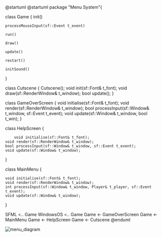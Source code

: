 @startuml
@startuml
package "Menu System"{

class Game 
{
    init()
	
    processMouseInput(sf::Event t_event)

    run()

    draw()

    update()

    restart()

    initSound()
}

class Cutscene
{
	Cutscene();
	void init(sf::Font& t_font);
	void draw(sf::RenderWindow& t_window);
	bool update();
}

class GameOverScreen
{
    void initialise(sf::Font& t_font);
    void render(sf::RenderWindow& t_window);
    bool processInput(sf::Window& t_window, sf::Event t_event);
    void update(sf::Window& t_window, bool t_win);
}

class HelpScreen
{

        void initialise(sf::Font& t_font);
	void render(sf::RenderWindow& t_window);
	bool processInput(sf::Window& t_window, sf::Event t_event);
	void update(sf::Window& t_window);
}

class MainMenu {

	void initialise(sf::Font& t_font);
	void render(sf::RenderWindow& t_window); 
	int processInput(sf::Window& t_window, Player& t_player, sf::Event t_event); 
	void update(sf::Window& t_window);

}

SFML <.. Game
WindowsOS <.. Game
Game <- GameOverScreen
Game <- MainMenu
Game <- HelpScreen
Game <- Cutscene
@enduml

![menu_diagram](https://user-images.githubusercontent.com/58521962/115807610-debf1a80-a3e0-11eb-8ad0-edd710a2deea.png)
